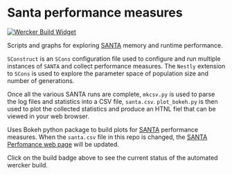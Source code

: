 # Santa performance measures

[Wercker Application]: https://app.wercker.com/project/bykey/cc49c35fea162f30d47d1b27e10e47fb
[Wercker Build Widget]: https://app.wercker.com/status/cc49c35fea162f30d47d1b27e10e47fb/s/master "wercker status"
[SANTA Repo]: http://github.com/santa-dev/santa
[SANTA page]: http://cswarth.github.io/santa-perf/index.html

[![Wercker Build Widget]][Wercker Application]

 Scripts and graphs for exploring [SANTA][SANTA Repo] memory and runtime performance.

`SConstruct` is an `SCons` configuration file used to configure and run multiple instances of `SANTA` and collect performance measures.
The `Nestly` extension to `SCons` is used to explore the parameter space of population size and number of generations.

Once all the various SANTA runs are complete, `mkcsv.py` is used to parse the log files and statistics into a CSV file, `santa.csv`.
`plot_bokeh.py` is then used to plot the collected statistics and produce an HTNL fiel that can be viewed in your web browser.

Uses Bokeh python package to build plots for [SANTA][SANTA Repo] performance measures.
When the `santa.csv` file in this repo is changed, the [SANTA Perfomance web page][SANTA page] 
will be updated.

Click on the build badge above to see the current status of the automated wercker build.


